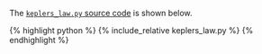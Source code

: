 The [`keplers_law.py` source code](keplers_law.py) is shown below.
<p></p>

{% highlight python %}
{% include_relative keplers_law.py %}
{% endhighlight %}
